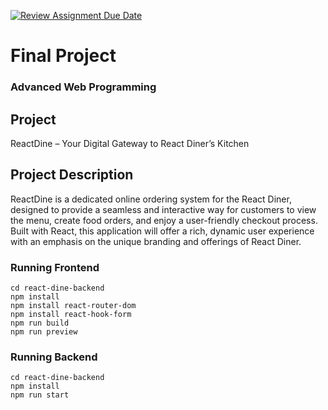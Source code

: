 [![Review Assignment Due Date](https://classroom.github.com/assets/deadline-readme-button-24ddc0f5d75046c5622901739e7c5dd533143b0c8e959d652212380cedb1ea36.svg)](https://classroom.github.com/a/x2BvhCig)
# Final Project

### Advanced Web Programming

## Project

ReactDine – Your Digital Gateway to React Diner’s Kitchen

## Project Description

ReactDine is a dedicated online ordering system for the React Diner, designed to provide a seamless and interactive way for customers to view the menu, create food orders, and enjoy a user-friendly checkout process. Built with React, this application will offer a rich, dynamic user experience with an emphasis on the unique branding and offerings of React Diner.

### Running Frontend
```
cd react-dine-backend
npm install
npm install react-router-dom
npm install react-hook-form
npm run build
npm run preview
```

### Running Backend
```
cd react-dine-backend
npm install
npm run start
```
